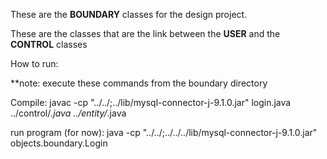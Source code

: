 These are the **BOUNDARY** classes for the design project.

These are the classes that are the link between the **USER** and the **CONTROL** classes

How to run:

**note: execute these commands from the boundary directory

Compile: javac -cp "../../;../lib/mysql-connector-j-9.1.0.jar" login.java ../control/*.java ../entity/*.java



run program (for now): 
java -cp "../../;../../../lib/mysql-connector-j-9.1.0.jar" objects.boundary.Login       